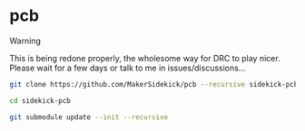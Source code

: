 # pcb

> [!WARNING]
> This is being redone properly, the wholesome way for DRC to play nicer. Please wait for a few days or talk to me in issues/discussions...

```bash
git clone https://github.com/MakerSidekick/pcb --recursive sidekick-pcb
```

```bash
cd sidekick-pcb
```

```bash
git submodule update --init --recursive
```
<!--
## Screenshots
### Front Layers
![A screenshot of a trimmed down ESP32C3 Board to act as addon, Front layer](assets/front.png)
### Back Layers
![A screenshot of a trimmed down ESP32C3 Board to act as addon, Back layer](assets/back.png)

-->